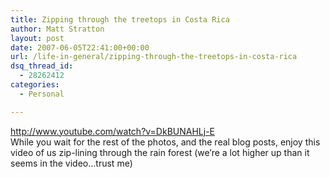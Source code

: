 ```yaml
---
title: Zipping through the treetops in Costa Rica
author: Matt Stratton
layout: post
date: 2007-06-05T22:41:00+00:00
url: /life-in-general/zipping-through-the-treetops-in-costa-rica
dsq_thread_id:
  - 28262412
categories:
  - Personal

---
```

http://www.youtube.com/watch?v=DkBUNAHLj-E  
While you wait for the rest of the photos, and the real blog posts, enjoy this video of us zip-lining through the rain forest (we&#8217;re a lot higher up than it seems in the video&#8230;trust me)